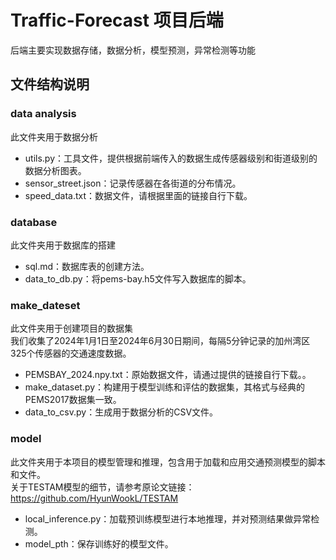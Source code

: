 # Traffic-Forecast 项目后端

后端主要实现数据存储，数据分析，模型预测，异常检测等功能

## 文件结构说明

### data analysis

此文件夹用于数据分析

- utils.py：工具文件，提供根据前端传入的数据生成传感器级别和街道级别的数据分析图表。
- sensor_street.json：记录传感器在各街道的分布情况。
- speed_data.txt：数据文件，请根据里面的链接自行下载。

### database

此文件夹用于数据库的搭建

- sql.md：数据库表的创建方法。
- data_to_db.py：将pems-bay.h5文件写入数据库的脚本。

### make_dateset

此文件夹用于创建项目的数据集
<br>我们收集了2024年1月1日至2024年6月30日期间，每隔5分钟记录的加州湾区325个传感器的交通速度数据。

- PEMSBAY_2024.npy.txt：原始数据文件，请通过提供的链接自行下载。。
- make_dataset.py：构建用于模型训练和评估的数据集，其格式与经典的PEMS2017数据集一致。
- data_to_csv.py：生成用于数据分析的CSV文件。

### model

此文件夹用于本项目的模型管理和推理，包含用于加载和应用交通预测模型的脚本和文件。
<br> 关于TESTAM模型的细节，请参考原论文链接： https://github.com/HyunWookL/TESTAM

- local_inference.py：加载预训练模型进行本地推理，并对预测结果做异常检测。
- model_pth：保存训练好的模型文件。
